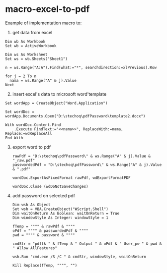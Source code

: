 # macro-excel-to-pdf

Example of implementation macro to:  
1. get data from excel
  ```vba
  Dim wb As Workbook
  Set wb = ActiveWorkbook

  Dim ws As Worksheet
  Set ws = wb.Sheets("Sheet1")
  
  n = ws.Range("A:A").Find(what:="*", searchdirection:=xlPrevious).Row
  
  for j = 2 To n
    nama = ws.Range("A" & j).Value
  Next
  ```
2. insert excel's data to microsoft word'template
  ```vba
  Set wordApp = CreateObject("Word.Application")
  
  Set wordDoc = wordApp.Documents.Open("D:\stechoq\pdfPassword\template2.docx")
  
  With wordDoc.Content.Find
      .Execute FindText:="<<nama>>", ReplaceWith:=nama, Replace:=wdReplaceAll
  End With
  ```
3. export word to pdf
   ```vba
   rawPdf = "D:\stechoq\pdfPassword\" & ws.Range("A" & j).Value & "_raw.pdf"
   passwordedPdf = "D:\stechoq\pdfPassword\" & ws.Range("A" & j).Value & ".pdf"
        
   wordDoc.ExportAsFixedFormat rawPdf, wdExportFormatPDF
        
   wordDoc.Close (wdDoNotSaveChanges)
   ```
4. add password on selected pdf
   ```vba
   Dim wsh As Object
   Set wsh = VBA.CreateObject("WScript.Shell")
   Dim waitOnReturn As Boolean: waitOnReturn = True
   Dim windowStyle As Integer: windowStyle = 1
   
   fTemp = """" & rawPdf & """"
   oPdf = """" & passwordedPdf & """"
   pwd = """" & password & """"

   cmdStr = "pdftk " & fTemp & " Output " & oPdf & " User_pw " & pwd & " Allow AllFeatures"

   wsh.Run "cmd.exe /S /C " & cmdStr, windowStyle, waitOnReturn

   Kill Replace(fTemp, """", "")
   ```

